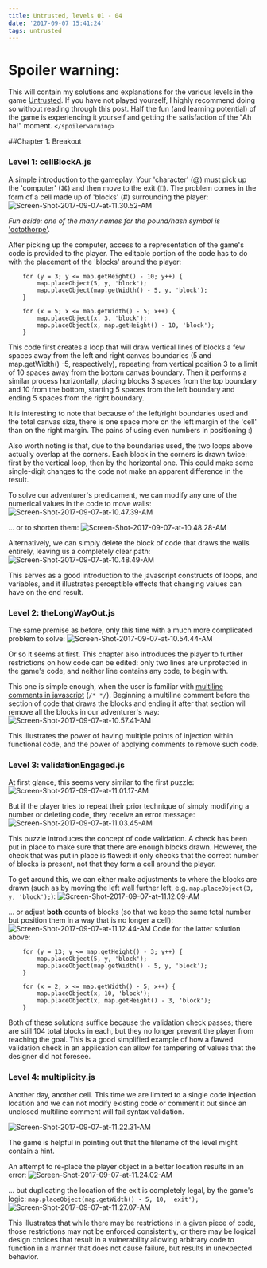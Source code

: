 ```yaml
---
title: Untrusted, levels 01 - 04
date: '2017-09-07 15:41:24'
tags: untrusted
---
```


# Spoiler warning:
This will contain my solutions and explanations for the various levels in the game [Untrusted](https://alexnisnevich.github.io/untrusted/). If you have not played yourself, I highly recommend doing so without reading through this post. Half the fun (and learning potential) of the game is experiencing it yourself and getting the satisfaction of the "Ah ha!" moment.
`</spoilerwarning>`

##Chapter 1: Breakout
### Level 1: cellBlockA.js
A simple introduction to the gameplay. Your 'character' (@) must pick up the 'computer' (⌘) and then move to the exit (⎕). The problem comes in the form of a cell made up of 'blocks' (#) surrounding the player:
![Screen-Shot-2017-09-07-at-11.30.52-AM](/assets/images/Screen-Shot-2017-09-07-at-11.30.52-AM.png)

*Fun aside: one of the many names for the pound/hash symbol is* ['octothorpe'](https://en.wikipedia.org/wiki/Numbersign#OthernamesinEnglish).

After picking up the computer, access to a representation of the game's code is provided to the player. The editable portion of the code has to do with the placement of the 'blocks' around the player:
```
    for (y = 3; y <= map.getHeight() - 10; y++) {
        map.placeObject(5, y, 'block');
        map.placeObject(map.getWidth() - 5, y, 'block');
    }
    
    for (x = 5; x <= map.getWidth() - 5; x++) {
        map.placeObject(x, 3, 'block');
        map.placeObject(x, map.getHeight() - 10, 'block');
    }
```

This code first creates a loop that will draw vertical lines of blocks a few spaces away from the left and right canvas boundaries (5 and map.getWidth() -5, respectively), repeating from vertical position 3 to a limit of 10 spaces away from the bottom canvas boundary. Then it performs a similar process horizontally, placing blocks 3 spaces from the top boundary and 10 from the bottom, starting 5 spaces from the left boundary and ending 5 spaces from the right boundary.

It is interesting to note that because of the left/right boundaries used and the total canvas size, there is one space more on the left margin of the 'cell' than on the right margin. The pains of using even numbers in positioning :)

Also worth noting is that, due to the boundaries used, the two loops above actually overlap at the corners. Each block in the corners is drawn twice: first by the vertical loop, then by the horizontal one. This could make some single-digit changes to the code not make an apparent difference in the result.

To solve our adventurer's predicament, we can modify any one of the numerical values in the code to move walls:
![Screen-Shot-2017-09-07-at-10.47.39-AM](/assets/images/Screen-Shot-2017-09-07-at-10.47.39-AM.png)

... or to shorten them:
![Screen-Shot-2017-09-07-at-10.48.28-AM](/assets/images/Screen-Shot-2017-09-07-at-10.48.28-AM.png)

Alternatively, we can simply delete the block of code that draws the walls entirely, leaving us a completely clear path:
![Screen-Shot-2017-09-07-at-10.48.49-AM](/assets/images/Screen-Shot-2017-09-07-at-10.48.49-AM.png)

This serves as a good introduction to the javascript constructs of loops, and variables, and it illustrates perceptible effects that changing values can have on the end result.

### Level 2: theLongWayOut.js
The same premise as before, only this time with a much more complicated problem to solve:
![Screen-Shot-2017-09-07-at-10.54.44-AM](/assets/images/Screen-Shot-2017-09-07-at-10.54.44-AM.png)

Or so it seems at first. This chapter also introduces the player to further restrictions on how code can be edited: only two lines are unprotected in the game's code, and neither line contains any code, to begin with.

This one is simple enough, when the user is familiar with [multiline comments in javascript](https://www.w3schools.com/js/js_comments.asp) (`/* */`). Beginning a multiline comment before the section of code that draws the blocks and ending it after that section will remove all the blocks in our adventurer's way:
![Screen-Shot-2017-09-07-at-10.57.41-AM](/assets/images/Screen-Shot-2017-09-07-at-10.57.41-AM.png)

This illustrates the power of having multiple points of injection within functional code, and the power of applying comments to remove such code.

### Level 3: validationEngaged.js
At first glance, this seems very similar to the first puzzle:
![Screen-Shot-2017-09-07-at-11.01.17-AM](/assets/images/Screen-Shot-2017-09-07-at-11.01.17-AM.png)

But if the player tries to repeat their prior technique of simply modifying a number or deleting code, they receive an error message:
![Screen-Shot-2017-09-07-at-11.03.45-AM](/assets/images/Screen-Shot-2017-09-07-at-11.03.45-AM.png)

This puzzle introduces the concept of code validation. A check has been put in place to make sure that there are enough blocks drawn. However, the check that was put in place is flawed: it only checks that the correct number of blocks is present, not that they form a cell around the player.

To get around this, we can either make adjustments to where the blocks are drawn (such as by moving the left wall further left, e.g. `map.placeObject(3, y, 'block');`):
![Screen-Shot-2017-09-07-at-11.12.09-AM](/assets/images/Screen-Shot-2017-09-07-at-11.12.09-AM.png)

... or adjust **both** counts of blocks (so that we keep the same total number but position them in a way that is no longer a cell):
![Screen-Shot-2017-09-07-at-11.12.44-AM](/assets/images/Screen-Shot-2017-09-07-at-11.12.44-AM.png)
Code for the latter solution above:
```
    for (y = 13; y <= map.getHeight() - 3; y++) {
        map.placeObject(5, y, 'block');
        map.placeObject(map.getWidth() - 5, y, 'block');
    }
    
    for (x = 2; x <= map.getWidth() - 5; x++) {
        map.placeObject(x, 10, 'block');
        map.placeObject(x, map.getHeight() - 3, 'block');
    }
```
Both of these solutions suffice because the validation check passes; there are still 104 total blocks in each, but they no longer prevent the player from reaching the goal. This is a good simplified example of how a flawed validation check in an application can allow for tampering of values that the designer did not foresee.

### Level 4: multiplicity.js
Another day, another cell. This time we are limited to a single code injection location and we can not modify existing code or comment it out since an unclosed multiline comment will fail syntax validation.

![Screen-Shot-2017-09-07-at-11.22.31-AM](/assets/images/Screen-Shot-2017-09-07-at-11.22.31-AM.png)

The game is helpful in pointing out that the filename of the level might contain a hint.

An attempt to re-place the player object in a better location results in an error:
![Screen-Shot-2017-09-07-at-11.24.02-AM](/assets/images/Screen-Shot-2017-09-07-at-11.24.02-AM.png)

... but duplicating the location of the exit is completely legal, by the game's logic:
`map.placeObject(map.getWidth() - 5, 10, 'exit');`
![Screen-Shot-2017-09-07-at-11.27.07-AM](/assets/images/Screen-Shot-2017-09-07-at-11.27.07-AM.png)

This illustrates that while there may be restrictions in a given piece of code, those restrictions may not be enforced consistently, or there may be logical design choices that result in a vulnerability allowing arbitrary code to function in a manner that does not cause failure, but results in unexpected behavior.
